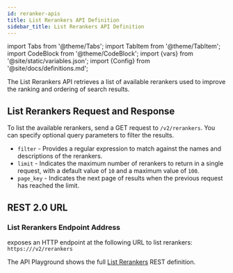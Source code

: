 ```yaml
---
id: reranker-apis
title: List Rerankers API Definition
sidebar_title: List Rerankers API Definition
---
```


import Tabs from '@theme/Tabs';
import TabItem from '@theme/TabItem';
import CodeBlock from '@theme/CodeBlock';
import {vars} from '@site/static/variables.json';
import {Config} from '@site/docs/definitions.md';

The List Rerankers API retrieves a list of available rerankers used to improve 
the ranking and ordering of search results.

## List Rerankers Request and Response

To list the available rerankers, send a GET request to `/v2/rerankers`. You can 
specify optional query parameters to filter the results.

* `filter` - Provides a regular expression to match against the names and 
  descriptions of the rerankers.
* `limit` - Indicates the maximum number of rerankers to return in a single 
  request, with a default value of `10` and a maximum value of `100`.
* `page_key` - Indicates the next page of results when the previous request 
  has reached the limit.

## REST 2.0 URL

### List Rerankers Endpoint Address

<Config v="names.product"/> exposes an HTTP endpoint at the following URL
to list rerankers:
<code>https://<Config v="domains.rest.indexing"/>/v2/rerankers</code>

The API Playground shows the full [List Rerankers](/docs/rest-api/list-rerankers) REST definition.
